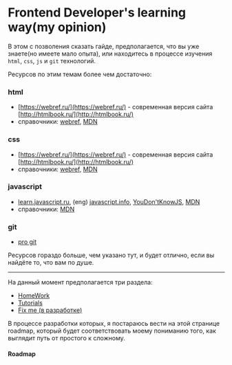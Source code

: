 # Frontend Developer's learning way(my opinion)

В этом с позволения сказать гайде, предполагается, 
что вы уже знаете(но имеете мало опыта), или
находитесь в процессе изучения `html`, `css`, `js` и `git` технологий.

Ресурсов по этим темам более чем достаточно:

### html
* [https://webref.ru/](https://webref.ru/) - современная версия сайта
[http://htmlbook.ru/](http://htmlbook.ru/)
* справочники:
[webref](https://webref.ru/html), 
[MDN](https://developer.mozilla.org/ru/docs/Web/HTML)


### css
* [https://webref.ru/](https://webref.ru/) - современная версия сайта
[http://htmlbook.ru/](http://htmlbook.ru/)
* справочники: 
[webref](https://webref.ru/css), 
[MDN](https://developer.mozilla.org/ru/docs/Web/CSS)

### javascript
* [learn.javascript.ru](https://learn.javascript.ru/),
(eng) [javascript.info](https://javascript.info/),
[YouDon'tKnowJS](https://github.com/getify/You-Dont-Know-JS),
[MDN](https://developer.mozilla.org/ru/docs/Web/JavaScript)
* справочники:
[MDN](https://developer.mozilla.org/ru/docs/Web/JavaScript/Reference) 

### git
* [pro git](https://git-scm.com/book/ru/v2)

Ресурсов гораздо больше, чем указано тут, и будет отлично, 
если вы найдёте то, что вам по душе.

---

На данный момент предполагается три раздела:

* [HomeWork](https://github.com/YuraKostin/fed-lw-mo/tree/master/homework/)
* [Tutorials](https://github.com/YuraKostin/fed-lw-mo/tree/master/tutorials)
* [Fix me (в разработке)](#)

В процессе разработки которых, я постараюсь вести на этой странице 
roadmap, который будет соответствовать моему пониманию того, как выглядит 
путь от простого к сложному.

#### Roadmap